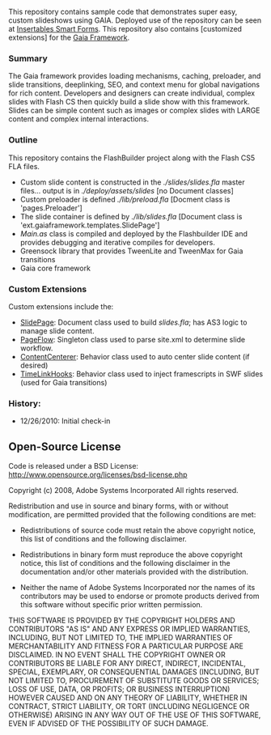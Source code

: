 This repository contains sample code that demonstrates super easy, custom slideshows using GAIA. Deployed use of the repository can be seen at [Insertables Smart Forms](http://www.insertables.com). This repository also contains [customized extensions] for the [Gaia Framework](http://www.gaiaflashframework.com/).

### Summary 

The Gaia framework provides loading mechanisms, caching, preloader, and slide transitions, deeplinking, SEO, and context menu for global navigations for rich content. Developers and designers can create individual, complex slides with Flash CS then quickly build a slide show with this framework. Slides can be simple content such as images or complex slides with LARGE content and complex internal interactions. 

### Outline

This repository contains the FlashBuilder project along with the Flash CS5 FLA files. 
* Custom slide content is constructed in the *./slides/slides<xxx>.fla* master files... output is in *./deploy/assets/slides* [no Document classes]
* Custom preloader is defined *./lib/preload.fla* [Docment class is 'pages.Preloader']
* The slide container is defined by *./lib/slides.fla* [Document class is 'ext.gaiaframework.templates.SlidePage']
* *Main.as* class is compiled and deployed by the Flashbuilder IDE and provides debugging and iterative compiles for developers.  
* Greensock library that provides TweenLite and TweenMax for Gaia transitions
* Gaia core framework

### Custom Extensions 

Custom extensions include the:

- [SlidePage](ext.gaiaframework.templates.*):  Document class used to build *slides.fla*; has AS3 logic to manage slide content.
- [PageFlow](ext.gaiaframework.slides.*):  Singleton class used to parse site.xml to determine slide workflow.
- [ContentCenterer](ext.gaiaframework.behaviors.*):  Behavior class used to auto center slide content (if desired)
- [TimeLinkHooks](ext.gaiaframework.behaviors.*):  Behavior class used to inject framescripts in SWF slides (used for Gaia transitions)

### History:

- 12/26/2010: Initial check-in


## Open-Source License

Code is released under a BSD License:
http://www.opensource.org/licenses/bsd-license.php

Copyright (c) 2008, Adobe Systems Incorporated
All rights reserved.

Redistribution and use in source and binary forms, with or without
modification, are permitted provided that the following conditions are
met:

* Redistributions of source code must retain the above copyright notice,
  this list of conditions and the following disclaimer.

* Redistributions in binary form must reproduce the above copyright
  notice, this list of conditions and the following disclaimer in the
  documentation and/or other materials provided with the distribution.

* Neither the name of Adobe Systems Incorporated nor the names of its
  contributors may be used to endorse or promote products derived from
  this software without specific prior written permission.

THIS SOFTWARE IS PROVIDED BY THE COPYRIGHT HOLDERS AND CONTRIBUTORS "AS
IS" AND ANY EXPRESS OR IMPLIED WARRANTIES, INCLUDING, BUT NOT LIMITED TO,
THE IMPLIED WARRANTIES OF MERCHANTABILITY AND FITNESS FOR A PARTICULAR
PURPOSE ARE DISCLAIMED. IN NO EVENT SHALL THE COPYRIGHT OWNER OR
CONTRIBUTORS BE LIABLE FOR ANY DIRECT, INDIRECT, INCIDENTAL, SPECIAL,
EXEMPLARY, OR CONSEQUENTIAL DAMAGES (INCLUDING, BUT NOT LIMITED TO,
PROCUREMENT OF SUBSTITUTE GOODS OR SERVICES; LOSS OF USE, DATA, OR
PROFITS; OR BUSINESS INTERRUPTION) HOWEVER CAUSED AND ON ANY THEORY OF
LIABILITY, WHETHER IN CONTRACT, STRICT LIABILITY, OR TORT (INCLUDING
NEGLIGENCE OR OTHERWISE) ARISING IN ANY WAY OUT OF THE USE OF THIS
SOFTWARE, EVEN IF ADVISED OF THE POSSIBILITY OF SUCH DAMAGE.
